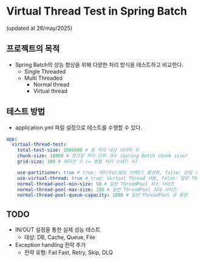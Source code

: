 # Virtual Thread Test in Spring Batch
(updated at 26/may/2025)

## 프로젝트의 목적
- Spring Batch의 성능 향상을 위해 다양한 처리 방식을 테스트하고 비교한다.
  - Single Threaded
  - Multi Threaded
    - Normal thread
    - Virtual thread

## 테스트 방법
- application.yml 파일 설정으로 테스트를 수행할 수 있다.
```application.yml
app:
  virtual-thread-test:
    total-test-size: 1000000 # 총 처리 대상 데이터 수
    chunk-size: 10000 # 청크당 처리 단위 개수 (Spring Batch chunk size)
    grid-size: 100 # 파티션 수 (= 병렬 처리 스레드 수)

    use-partitioner: true # true: 파티셔닝(멀티 쓰레드) 활성화, false: 단일 스레드 실행
    use-virtual-thread: true # true: Virtual Thread 사용, false: 일반 ThreadPoolExecutor 사용
    normal-thread-pool-min-size: 50 # 일반 ThreadPool 최소 사이즈
    normal-thread-pool-max-size: 100 # 일반 ThreadPool 최대 사이즈
    normal-thread-pool-queue-capacity: 1000 # 일반 ThreadPool 큐 용량
```

## TODO
- IN/OUT 설정을 통한 실제 성능 테스트
  - 대상: DB, Cache, Queue, File
- Exception handling 전략 추가
  - 전략 유형: Fail Fast, Retry, Skip, DLQ
